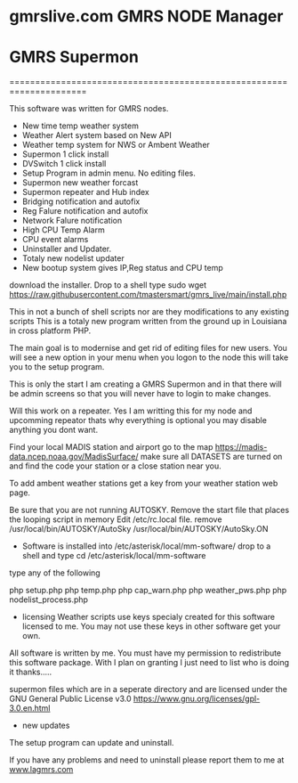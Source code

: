 # gmrslive.com GMRS NODE Manager
# GMRS Supermon

=====================================================================

This software was written for GMRS nodes.  

* New time temp weather system
* Weather Alert system based on New API
* Weather temp system for NWS or Ambent Weather
* Supermon 1 click install
* DVSwitch 1 click install
* Setup Program in admin menu. No editing files.
* Supermon new weather forcast 
* Supermon repeater and Hub index
* Bridging notification and autofix 
* Reg Falure notification and autofix
* Network Falure notification
* High CPU Temp Alarm
* CPU event alarms 
* Uninstaller and Updater.
* Totaly new nodelist updater
* New bootup system gives IP,Reg status and CPU temp

download the installer.
Drop to a shell
type
sudo wget https://raw.githubusercontent.com/tmastersmart/gmrs_live/main/install.php

This in not a bunch of shell scripts nor are they modifications to any existing scripts
This is a totaly new program written from the ground up in Louisiana in cross platform PHP.

The main goal is to modernise and get rid of editing files for new users. You will see a new
option in your menu when you logon to the node this will take you to the setup program.

This is only the start I am creating a GMRS Supermon and in that there will be admin
screens so that you will never have to login to make changes.

Will this work on a repeater. Yes I am writting this for my node and upcomming repeator thats why
everything is optional you may disable anything you dont want.


  Find your local MADIS station and airport go to the map 
https://madis-data.ncep.noaa.gov/MadisSurface/  make sure all DATASETS are turned
on and find the code your station or a close station near you.

 To add ambent weather stations get a key from your weather station web page.
  

 
Be sure that you are not running AUTOSKY.
Remove the start file that places the looping script in memory 
Edit /etc/rc.local file.
remove
/usr/local/bin/AUTOSKY/AutoSky
/usr/local/bin/AUTOSKY/AutoSky.ON





* Software is installed into /etc/asterisk/local/mm-software/
drop to a shell and type
cd /etc/asterisk/local/mm-software

type any of the following

php setup.php
php temp.php
php cap_warn.php
php weather_pws.php
php nodelist_process.php



* licensing
Weather scripts use keys specialy created for this software licensed to me.
You may not use these keys in other software get your own.

All software is written by me.
You must have my permission to redistribute this software package. 
With I plan on granting I just need to list who is doing it thanks..... 



supermon files which are in a seperate directory
and are licensed under the GNU General Public License v3.0
https://www.gnu.org/licenses/gpl-3.0.en.html




 
* new updates

The setup program can update and uninstall.

If you have any problems and need to uninstall please report them to me at www.lagmrs.com




